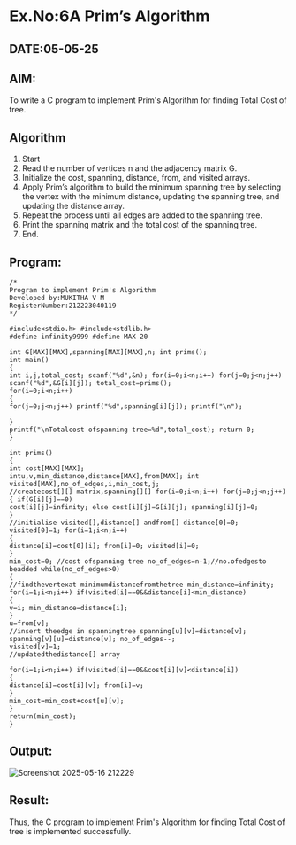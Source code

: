# Ex.No:6A Prim’s Algorithm
## DATE:05-05-25
## AIM:
To write a C program to implement Prim's Algorithm for finding Total Cost of tree.

## Algorithm
1.	Start
2.	Read the number of vertices n and the adjacency matrix G.
3.	Initialize the cost, spanning, distance, from, and visited arrays.
4.	Apply Prim’s algorithm to build the minimum spanning tree by selecting the vertex with the minimum distance, updating the spanning tree, and updating the distance array.
5.	Repeat the process until all edges are added to the spanning tree.
6.	Print the spanning matrix and the total cost of the spanning tree.
7.	End.   
## Program:
```
/*
Program to implement Prim's Algorithm
Developed by:MUKITHA V M
RegisterNumber:212223040119  
*/
```
```
#include<stdio.h> #include<stdlib.h>
#define infinity9999 #define MAX 20

int G[MAX][MAX],spanning[MAX][MAX],n; int prims();
int main()
{
int i,j,total_cost; scanf("%d",&n); for(i=0;i<n;i++) for(j=0;j<n;j++) scanf("%d",&G[i][j]); total_cost=prims();
for(i=0;i<n;i++)
{
for(j=0;j<n;j++) printf("%d",spanning[i][j]); printf("\n");
 
}
printf("\nTotalcost ofspanning tree=%d",total_cost); return 0;
}

int prims()
{
int cost[MAX][MAX];
intu,v,min_distance,distance[MAX],from[MAX]; int visited[MAX],no_of_edges,i,min_cost,j;
//createcost[][] matrix,spanning[][] for(i=0;i<n;i++) for(j=0;j<n;j++)
{ if(G[i][j]==0)
cost[i][j]=infinity; else cost[i][j]=G[i][j]; spanning[i][j]=0;
}
//initialise visited[],distance[] andfrom[] distance[0]=0;
visited[0]=1; for(i=1;i<n;i++)
{
distance[i]=cost[0][i]; from[i]=0; visited[i]=0;
}
min_cost=0; //cost ofspanning tree no_of_edges=n-1;//no.ofedgesto beadded while(no_of_edges>0)
{
//findthevertexat minimumdistancefromthetree min_distance=infinity;
for(i=1;i<n;i++) if(visited[i]==0&&distance[i]<min_distance)
{
v=i; min_distance=distance[i];
}
u=from[v];
//insert theedge in spanningtree spanning[u][v]=distance[v]; spanning[v][u]=distance[v]; no_of_edges--;
visited[v]=1;
//updatedthedistance[] array
 
for(i=1;i<n;i++) if(visited[i]==0&&cost[i][v]<distance[i])
{
distance[i]=cost[i][v]; from[i]=v;
}
min_cost=min_cost+cost[u][v];
}
return(min_cost);
}
```
## Output:
![Screenshot 2025-05-16 212229](https://github.com/user-attachments/assets/ed166293-54fa-44dc-bb2a-132f14279a54)
## Result:
Thus, the C program to implement Prim's Algorithm for finding Total Cost of tree is implemented successfully.
